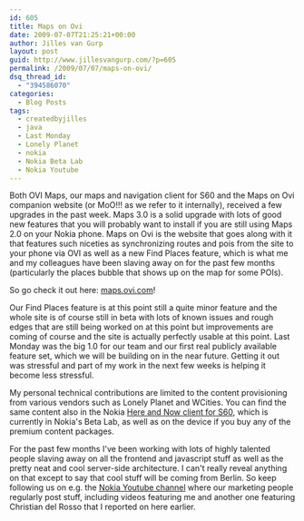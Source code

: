 ```yaml
---
id: 605
title: Maps on Ovi
date: 2009-07-07T21:25:21+00:00
author: Jilles van Gurp
layout: post
guid: http://www.jillesvangurp.com/?p=605
permalink: /2009/07/07/maps-on-ovi/
dsq_thread_id:
  - "394586070"
categories:
  - Blog Posts
tags:
  - createdbyjilles
  - java
  - Last Monday
  - Lonely Planet
  - nokia
  - Nokia Beta Lab
  - Nokia Youtube
---
```

Both OVI Maps, our maps and navigation client for S60 and the Maps on Ovi companion website (or MoO!!! as we refer to it internally), received a few upgrades in the past week. Maps 3.0 is a solid upgrade with lots of good new features that you will probably want to install if you are still using Maps 2.0 on your Nokia phone. Maps on Ovi is the website that goes along with it that features such niceties as synchronizing routes and pois from the site to your phone via OVI as well as a new Find Places feature, which is what me and my colleagues have been slaving away on for the past few months (particularly the places bubble that shows up on the map for some POIs).

So go check it out here: [maps.ovi.com](http://maps.ovi.com)! 

Our Find Places feature is at this point still a quite minor feature and the whole site is of course still in beta with lots of known issues and rough edges that are still being worked on at this point but improvements are coming of course and the site is actually perfectly usable at this point. Last Monday was the big 1.0 for our team and our first real publicly available feature set, which we will be building on in the near future. Getting it out was stressful and part of my work in the next few weeks is helping it become less stressful. 

My personal technical contributions are limited to the content provisioning from various vendors such as Lonely Planet and WCities. You can find the same content also in the Nokia [Here and Now client for S60](http://betalabs.nokia.com/betas/view/here-and-now), which is currently in Nokia's Beta Lab, as well as on the device if you buy any of the premium content packages.

For the past few months I've been working with lots of highly talented people slaving away on all the frontend and javascript stuff as well as the pretty neat and cool server-side architecture. I can't really reveal anything on that except to say that cool stuff will be coming from Berlin. So keep following us on e.g. the [Nokia Youtube channel](http://www.youtube.com/user/NokiaConversations) where our marketing people regularly post stuff, including videos featuring me and another one featuring Christian del Rosso that I reported on here earlier. 